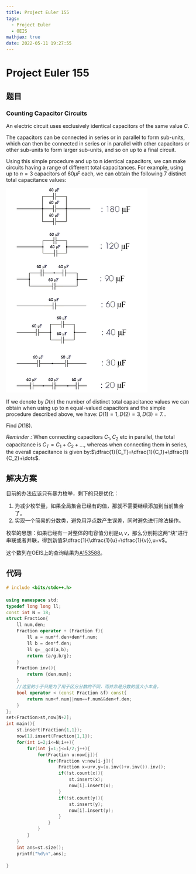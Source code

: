 ```yaml
---
title: Project Euler 155
tags:
  - Project Euler
  - OEIS
mathjax: true
date: 2022-05-11 19:27:55
---
```


<escape><!-- more --></escape>

# Project Euler 155

## 题目

### Counting Capacitor Circuits

An electric circuit uses exclusively identical capacitors of the same value $C$.

The capacitors can be connected in series or in parallel to form sub-units, which can then be connected in series or in parallel with other capacitors or other sub-units to form larger sub-units, and so on up to a final circuit.

Using this simple procedure and up to n identical capacitors, we can make circuits having a range of different total capacitances. For example, using up to $n=3$ capacitors of $60\mu F$ each, we can obtain the following $7$ distinct total capacitance values:

![](../images/p155_capacitors1.gif)

If we denote by $D(n)$ the number of distinct total capacitance values we can obtain when using up to n equal-valued capacitors and the simple procedure described above, we have: $D(1)=1, D(2)=3, D(3)=7 \dots$

Find $D(18)$.

*Reminder :*  When connecting capacitors $C_1, C_2$ etc in parallel, the total capacitance is $C_T=C_1+C_2+\dots$, whereas when connecting them in series, the overall capacitance is given by:$\dfrac{1}{C_T}=\dfrac{1}{C_1}+\dfrac{1}{C_2}+\dots$.

## 解决方案

目前的办法应该只有暴力枚举，剩下的只是优化：

1. 为减少枚举量，如果全局集合已经有的值，那就不需要继续添加到当前集合了。
2. 实现一个简易的分数类，避免用浮点数产生误差，同时避免进行除法操作。

枚举的思想：如果已经有一对整体的电容值分别是$u,v$，那么分别把这两“块”进行串联或者并联，得到新值$\dfrac{1}{\dfrac{1}{u}+\dfrac{1}{v}},u+v$。

这个数列在OEIS上的查询结果为[A153588](https://oeis.org/A153588)。

## 代码

```C++
# include <bits/stdc++.h>

using namespace std;
typedef long long ll;
const int N = 18;
struct Fraction{
    ll num,den;
    Fraction operator + (Fraction f){
        ll a = num*f.den+den*f.num;
        ll b = den*f.den;
        ll g=__gcd(a,b);
        return {a/g,b/g};
    }
    Fraction inv(){
        return {den,num};
    }
    //这里的小于只是为了用于区分分数的不同，而并非是分数的值大小本身。
    bool operator < (const Fraction &f) const{
        return num<f.num||num==f.num&&den<f.den;
    }
};
set<Fraction>st,now[N+2];
int main(){
    st.insert(Fraction{1,1});
    now[1].insert(Fraction{1,1});
    for(int i=2;i<=N;i++){
        for(int j=1;j<=i/2;j++){
            for(Fraction u:now[j]){
                for(Fraction v:now[i-j]){
                    Fraction x=u+v,y=(u.inv()+v.inv()).inv();
                    if(!st.count(x)){
                        st.insert(x);
                        now[i].insert(x);
                    }
                    if(!st.count(y)){
                        st.insert(y);
                        now[i].insert(y);
                    }
                }
            }
        }
    }
    int ans=st.size();
    printf("%d\n",ans);

}


```
